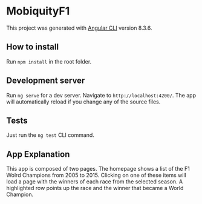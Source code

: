 # MobiquityF1

This project was generated with [Angular CLI](https://github.com/angular/angular-cli) version 8.3.6.

## How to install

Run `npm install` in the root folder.

## Development server

Run `ng serve` for a dev server. Navigate to `http://localhost:4200/`. The app will automatically reload if you change any of the source files.

## Tests

Just run the `ng test` CLI command.

## App Explanation

This app is composed of two pages. The homepage shows a list of the F1 Wolrd Champions from 2005 to 2015. Clicking on one of these items will load a page with the winners of each race from the selected season. A highlighted row points up the race and the winner that became a World Champion.



